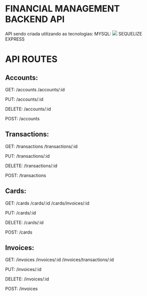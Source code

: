 # FINANCIAL MANAGEMENT BACKEND API

  API sendo criada utilizando as tecnologias:
    MYSQL: <img src="https://banner2.cleanpng.com/20180614/bgj/aa7ffc9id.webp" styles="width: 70px">
    SEQUELIZE
    EXPRESS

# API ROUTES

## Accounts:
  GET: /accounts
      /accounts/:id

  PUT: /accounts/:id

  DELETE: /accounts/:id

  POST: /accounts

## Transactions:
  GET: /transactions
       /transactions/:id

PUT: /transactions/:id

DELETE: /transactions/:id

POST: /transactions

## Cards:
  GET: /cards
       /cards/:id
       /cards/invoices/:id

PUT: /cards/:id

DELETE: /cards/:id

POST: /cards

## Invoices:
  GET: /invoices
       /invoices/:id
       /invoices/transactions/:id

PUT: /invoices/:id

DELETE: /invoices/:id

POST: /invoices
